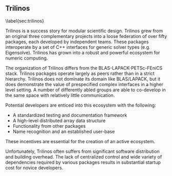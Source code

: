 
## Trilinos

\label{sec:trilinos}

Trilinos is a success story for modular scientific design.  Trilinos grew from an original three complementary projects into a loose federation of over fifty packages, each developed by independent teams.  These packages interoperate by a set of C++ interfaces for generic solver types (e.g. Eigensolve).  Trilinos has grown into a robust and powerful ecosystem for numeric computing.

The organization of Trilinos differs from the BLAS-LAPACK-PETSc-FEniCS stack. Trilinos packages operate largely as peers rather than in a strict hierarchy.  Trilinos does not dominate its domain like BLAS/LAPACK, but it does demonstrate the value of prespecified complex interfaces in a higher level setting.  A number of differently abled groups are able to co-develop in the same space with relatively little communication.


Potential developers are enticed into this ecosystem with the following:

*   A standardized testing and documentation framework 
*   A high-level distributed array data structure
*   Functionality from other packages
*   Name recognition and an established user-base

These incentives are essential for the creation of an active ecosystem.

Unfortunately, Trilinos often suffers from significant software distribution and building overhead.  The lack of centralized control and wide variety of dependencies required by various packages results in substantial startup cost for novice developers.
